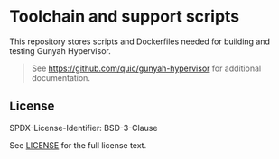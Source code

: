 # Toolchain and support scripts

This repository stores scripts and Dockerfiles needed for building and testing Gunyah Hypervisor.

> See https://github.com/quic/gunyah-hypervisor for additional documentation.

## License

SPDX-License-Identifier: BSD-3-Clause

See [LICENSE](LICENSE) for the full license text.
